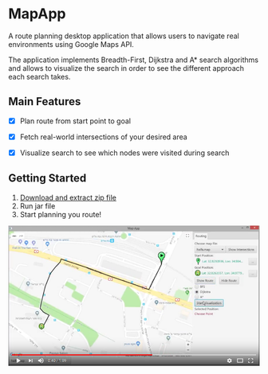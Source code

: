 # MapApp

A route planning desktop application that allows users to navigate real environments using Google Maps API.

The application implements Breadth-First, Dijkstra and A* search algorithms and allows to visualize the search in order to see the different approach each search takes.




## Main Features

- [x] Plan route from start point to goal
- [x] Fetch real-world intersections of your desired area
- [x] Visualize search to see which nodes were visited during search




## Getting Started

1. [Download and extract zip file](https://github.com/MirYeh/MapApp/blob/master/extra/MapApp.zip)
2. Run jar file
3. Start planning you route!

[![Map App Demo](https://github.com/MirYeh/MapApp/blob/master/extra/demo%20screenshot.png)](https://www.youtube.com/watch?v=b0jn0Q3SCyw) 

